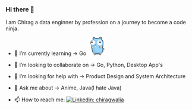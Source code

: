 ### Hi there 👋


I am Chirag a data enginner by profession on a journey to become a code ninja.


- 🌱 I’m currently learning &rarr;
     Go  <img src="https://github.com/chiragwalia/chiragwalia/blob/main/dancing-gopher.gif" alt="Your GIF" width="50" style="max-width:40%"/>

- 👯 I’m looking to collaborate on &rarr;
     Go, Python, Desktop App's

- 🤔 I’m looking for help with &rarr;
     Product Design and System Architecture
 
- 💬 Ask me about &rarr;
     Anime, Java(I hate Java)

- 📫 How to reach me:
[![Linkedin: chiragwalia](https://img.shields.io/badge/-chiragwalia-blue?style=flat-square&logo=Linkedin&logoColor=white&link=https://www.linkedin.com/in/chiragwalia/)](https://www.linkedin.com/in/chiragwalia/)


